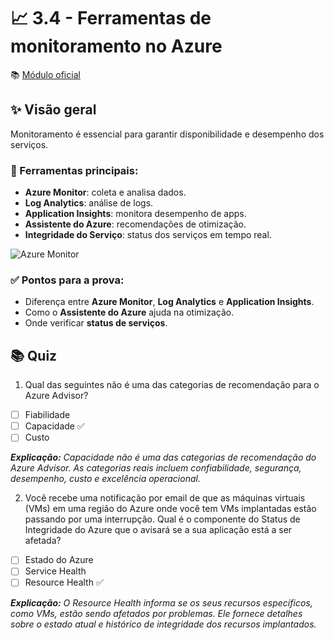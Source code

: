 # 📈 3.4 - Ferramentas de monitoramento no Azure

📚 [Módulo oficial](https://learn.microsoft.com/pt-br/training/modules/describe-monitoring-tools-azure/)

## ✨ Visão geral
Monitoramento é essencial para garantir disponibilidade e desempenho dos serviços.

### 🔧 Ferramentas principais:
- **Azure Monitor**: coleta e analisa dados.
- **Log Analytics**: análise de logs.
- **Application Insights**: monitora desempenho de apps.
- **Assistente do Azure**: recomendações de otimização.
- **Integridade do Serviço**: status dos serviços em tempo real.

![Azure Monitor](https://learn.microsoft.com/en-us/dotnet/architecture/cloud-native/media/azure-monitor.png)

### ✅ Pontos para a prova:
- Diferença entre **Azure Monitor**, **Log Analytics** e **Application Insights**.
- Como o **Assistente do Azure** ajuda na otimização.
- Onde verificar **status de serviços**.

## 📚 Quiz 

1. Qual das seguintes não é uma das categorias de recomendação para o Azure Advisor?
  - [ ] Fiabilidade
  - [ ] Capacidade ✅
  - [ ] Custo

_**Explicação:** Capacidade não é uma das categorias de recomendação do Azure Advisor. As categorias reais incluem confiabilidade, segurança, desempenho, custo e excelência operacional._

2. Você recebe uma notificação por email de que as máquinas virtuais (VMs) em uma região do Azure onde você tem VMs implantadas estão passando por uma interrupção. Qual é o componente do Status de Integridade do Azure que o avisará se a sua aplicação está a ser afetada?

  - [ ] Estado do Azure
  - [ ] Service Health
  - [ ] Resource Health ✅

_**Explicação:** O Resource Health informa se os seus recursos específicos, como VMs, estão sendo afetados por problemas. Ele fornece detalhes sobre o estado atual e histórico de integridade dos recursos implantados._
